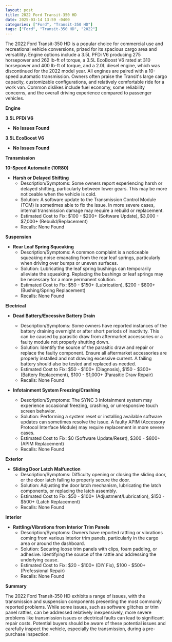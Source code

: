 ```yaml
---
layout: post
title: 2022 Ford Transit-350 HD
date: 2025-03-14 13:59 -0400
categories: ["Ford", "Transit-350 HD"]
tags: ["Ford", "Transit-350 HD", "2022"]
---
```

The 2022 Ford Transit-350 HD is a popular choice for commercial use and recreational vehicle conversions, prized for its spacious cargo area and versatility. Engine options include a 3.5L PFDi V6 producing 275 horsepower and 262 lb-ft of torque, a 3.5L EcoBoost V6 rated at 310 horsepower and 400 lb-ft of torque, and a 2.0L diesel engine, which was discontinued for the 2022 model year. All engines are paired with a 10-speed automatic transmission. Owners often praise the Transit's large cargo capacity, customizable configurations, and relatively comfortable ride for a work van. Common dislikes include fuel economy, some reliability concerns, and the overall driving experience compared to passenger vehicles.

**Engine**

**3.5L PFDi V6**

*   **No Issues Found**

**3.5L EcoBoost V6**

*   **No Issues Found**

**Transmission**

**10-Speed Automatic (10R80)**

*   **Harsh or Delayed Shifting**
    *   Description/Symptoms: Some owners report experiencing harsh or delayed shifting, particularly between lower gears. This may be more noticeable when the vehicle is cold.
    *   Solution: A software update to the Transmission Control Module (TCM) is sometimes able to fix the issue. In more severe cases, internal transmission damage may require a rebuild or replacement.
    *   Estimated Cost to Fix: $100 - $200+ (Software Update), $3,000 - $7,000+ (Rebuild/Replacement)
    *   Recalls: None Found

**Suspension**

*   **Rear Leaf Spring Squeaking**
    *   Description/Symptoms: A common complaint is a noticeable squeaking noise emanating from the rear leaf springs, particularly when driving over bumps or uneven surfaces.
    *   Solution: Lubricating the leaf spring bushings can temporarily alleviate the squeaking. Replacing the bushings or leaf springs may be necessary for a more permanent solution.
    *   Estimated Cost to Fix: $50 - $150+ (Lubrication), $200 - $800+ (Bushing/Spring Replacement)
    *   Recalls: None Found

**Electrical**

*   **Dead Battery/Excessive Battery Drain**
    *   Description/Symptoms: Some owners have reported instances of the battery draining overnight or after short periods of inactivity. This can be caused by parasitic draw from aftermarket accessories or a faulty module not properly shutting down.
    *   Solution: Identify the source of the parasitic draw and repair or replace the faulty component. Ensure all aftermarket accessories are properly installed and not drawing excessive current. A failing battery should also be tested and replaced as needed.
    *   Estimated Cost to Fix: $50 - $100+ (Diagnosis), $150 - $300+ (Battery Replacement), $100 - $1,000+ (Parasitic Draw Repair)
    *   Recalls: None Found

*   **Infotainment System Freezing/Crashing**
    *   Description/Symptoms: The SYNC 3 infotainment system may experience occasional freezing, crashing, or unresponsive touch screen behavior.
    *   Solution: Performing a system reset or installing available software updates can sometimes resolve the issue. A faulty APIM (Accessory Protocol Interface Module) may require replacement in more severe cases.
    *   Estimated Cost to Fix: $0 (Software Update/Reset), $300 - $800+ (APIM Replacement)
    *   Recalls: None Found

**Exterior**

*   **Sliding Door Latch Malfunction**
    *   Description/Symptoms: Difficulty opening or closing the sliding door, or the door latch failing to properly secure the door.
    *   Solution: Adjusting the door latch mechanism, lubricating the latch components, or replacing the latch assembly.
    *   Estimated Cost to Fix: $50 - $100+ (Adjustment/Lubrication), $150 - $500+ (Latch Replacement)
    *   Recalls: None Found

**Interior**

*   **Rattling/Vibrations from Interior Trim Panels**
    *   Description/Symptoms: Owners have reported rattling or vibrations coming from various interior trim panels, particularly in the cargo area or around the dashboard.
    *   Solution: Securing loose trim panels with clips, foam padding, or adhesive. Identifying the source of the rattle and addressing the underlying cause.
    *   Estimated Cost to Fix: $20 - $100+ (DIY Fix), $100 - $500+ (Professional Repair)
    *   Recalls: None Found

**Summary**

The 2022 Ford Transit-350 HD exhibits a range of issues, with the transmission and suspension components presenting the most commonly reported problems. While some issues, such as software glitches or trim panel rattles, can be addressed relatively inexpensively, more severe problems like transmission issues or electrical faults can lead to significant repair costs. Potential buyers should be aware of these potential issues and carefully inspect the vehicle, especially the transmission, during a pre-purchase inspection.

